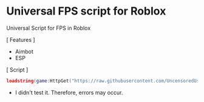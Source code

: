 # Universal FPS script for Roblox
Universal Script for FPS in Roblox

[ Features ]
- Aimbot
- ESP

[ Script ]
```lua
loadstring(game:HttpGet("https://raw.githubusercontent.com/UncensoredUsers/UniversalFPS/refs/heads/main/Universal.lua"))();
```

+ I didn't test it. Therefore, errors may occur.
